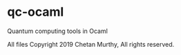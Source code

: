 # qc-ocaml
Quantum computing tools in Ocaml

All files Copyright 2019 Chetan Murthy, All rights reserved.

